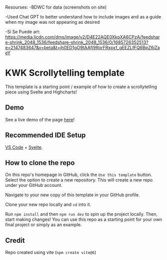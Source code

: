 Resourses:
-BDWC for data (screenshots on site)

-Used Chat GPT to better understand how to include images and as a guide when my image was not appearing as desired

-Si Se Puede art: https://media.licdn.com/dms/image/v2/D4E22AQE0XkpXA6CPzA/feedshare-shrink_2048_1536/feedshare-shrink_2048_1536/0/1685726352513?e=2147483647&v=beta&t=jh0ED1gO9tAAfj9RorFRxpxf_gEEZLfFQ6BpZ6iZaeY

# KWK Scrollytelling template


This template is a starting point / example of how to create a scrollytelling piece using Svelte and Highcharts! 

## Demo
See a live demo of the page [here](https://jasminesamra.github.io/kwk-scrollytelling-template/)!

## Recommended IDE Setup

[VS Code](https://code.visualstudio.com/) + [Svelte](https://marketplace.visualstudio.com/items?itemName=svelte.svelte-vscode).

## How to clone the repo
On this repo's homepage in GitHub, click the `Use this template` button. Select the option to create a new repository. This will create a new repo under your GitHub account.

Navigate to your new copy of this template in your GitHub profile. 

Clone your new repo locally and `cd` into it. 

Run `npm install` and then `npm run dev` to spin up the project locally. Then, start making changes! You can use this repo as a starting point for your own final project or simply as an example. 

## Credit
Repo created using vite (`npm create vite@6`)